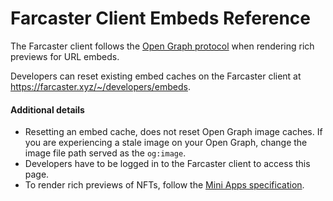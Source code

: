 # Farcaster Client Embeds Reference

The Farcaster client follows the [Open Graph protocol](https://ogp.me) when rendering rich previews for URL embeds.

Developers can reset existing embed caches on the Farcaster client at https://farcaster.xyz/~/developers/embeds.

#### Additional details

- Resetting an embed cache, does not reset Open Graph image caches. If you are experiencing a stale image on your Open Graph, change the image file path served as the `og:image`.
- Developers have to be logged in to the Farcaster client to access this page.
- To render rich previews of NFTs, follow the [Mini Apps specification](https://miniapps.farcaster.xyz/docs/specification).
